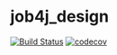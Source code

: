 # job4j_design
[![Build Status](https://travis-ci.org/alexandrKopylov/job4j_design.svg?branch=master)](https://travis-ci.org/alexandrKopylov/job4j_design)
[![codecov](https://codecov.io/gh/alexandrKopylov/job4j_design/branch/master/graph/badge.svg?token=DAHZ1O2EK0)](https://codecov.io/gh/alexandrKopylov/job4j_design)